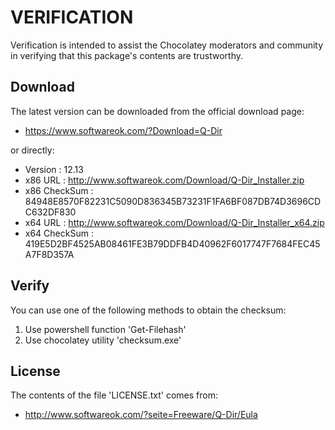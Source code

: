 # VERIFICATION
Verification is intended to assist the Chocolatey moderators and community in verifying that this package's contents are trustworthy.

## Download
The latest version can be downloaded from the official download page:
- https://www.softwareok.com/?Download=Q-Dir

or directly:
- Version      : 12.13
- x86 URL      : http://www.softwareok.com/Download/Q-Dir_Installer.zip
- x86 CheckSum : 84948E8570F82231C5090D836345B73231F1FA6BF087DB74D3696CDC632DF830
- x64 URL      : http://www.softwareok.com/Download/Q-Dir_Installer_x64.zip
- x64 CheckSum : 419E5D2BF4525AB08461FE3B79DDFB4D40962F6017747F7684FEC45A7F8D357A

## Verify
You can use one of the following methods to obtain the checksum:
1. Use powershell function 'Get-Filehash'
2. Use chocolatey utility 'checksum.exe'


## License
The contents of the file 'LICENSE.txt' comes from:
- http://www.softwareok.com/?seite=Freeware/Q-Dir/Eula
